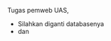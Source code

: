 Tugas pemweb UAS,

- Silahkan diganti databasenya
- <Link> dan <script> merupakan file bootstrap di folder sources
- File yang ada nama prosesnya merupakan file php logika untuk file php sebelumnya contoh:
    >file tambah-data.php merupakan tampilannya sedangkan proses-tambah.php merupakan logika dari tambah-data.
